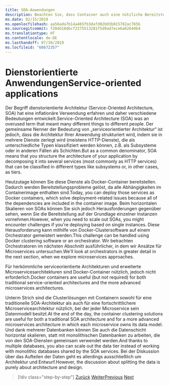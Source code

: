 ```yaml
---
title: SOA-Anwendungen
description: Beachten Sie, dass Container auch eine nützliche Bereitstellungsoption für SOA-Anwendungen sein können.
ms.date: 02/15/2019
ms.openlocfilehash: aa56ada7b14a465fb3dafd02b03b815782ac765b
ms.sourcegitcommit: f20dd18dbcf2275513281f5d9ad7ece6a62644b4
ms.translationtype: HT
ms.contentlocale: de-DE
ms.lasthandoff: 07/30/2019
ms.locfileid: "68672357"
---
```

# <a name="service-oriented-applications"></a><span data-ttu-id="108f2-103">Dienstorientierte Anwendungen</span><span class="sxs-lookup"><span data-stu-id="108f2-103">Service-oriented applications</span></span>

<span data-ttu-id="108f2-104">Der Begriff dienstorientierte Architektur (Service-Oriented Architecture, SOA) hat eine inflationäre Verwendung erfahren und daher verschiedene Bedeutungen entwickelt.</span><span class="sxs-lookup"><span data-stu-id="108f2-104">Service-Oriented Architecture (SOA) was an overused term that meant many different things to different people.</span></span> <span data-ttu-id="108f2-105">Der gemeinsame Nenner der Bedeutung von „serviceorientierter Architektur“ ist jedoch, dass die Architektur Ihrer Anwendung strukturiert wird, indem sie in mehrere Dienste zerlegt wird (meistens HTTP-Dienste), die als unterschiedliche Typen klassifiziert werden können, z.B. als Subsysteme oder in anderen Fällen als Schichten.</span><span class="sxs-lookup"><span data-stu-id="108f2-105">But as a common denominator, SOA means that you structure the architecture of your application by decomposing it into several services (most commonly as HTTP services) that can be classified in different types like subsystems or, in other cases, as tiers.</span></span>

<span data-ttu-id="108f2-106">Heutzutage können Sie diese Dienste als Docker-Container bereitstellen. Dadurch werden Bereitstellungsprobleme gelöst, da alle Abhängigkeiten im Containerimage enthalten sind.</span><span class="sxs-lookup"><span data-stu-id="108f2-106">Today, you can deploy those services as Docker containers, which solve deployment-related issues because all of the dependencies are included in the container image.</span></span> <span data-ttu-id="108f2-107">Beim horizontalen Skalieren von SOAs können Sie sich jedoch Herausforderungen gegenüber sehen, wenn Sie die Bereitstellung auf der Grundlage einzelner Instanzen vornehmen.</span><span class="sxs-lookup"><span data-stu-id="108f2-107">However, when you need to scale out SOAs, you might encounter challenges if you're deploying based on single instances.</span></span> <span data-ttu-id="108f2-108">Diese Herausforderung kann mithilfe von Docker-Clustersoftware auf einem Orchestrator gemeistert werden.</span><span class="sxs-lookup"><span data-stu-id="108f2-108">This challenge can be handled using Docker clustering software or an orchestrator.</span></span> <span data-ttu-id="108f2-109">Wir betrachten Orchestratoren im nächsten Abschnitt ausführlicher, in dem wir Ansätze für Microservices untersuchen.</span><span class="sxs-lookup"><span data-stu-id="108f2-109">We'll look at orchestrators in greater detail in the next section, when we explore microservices approaches.</span></span>

<span data-ttu-id="108f2-110">Für herkömmliche serviceorientierte Architekturen und erweiterte Microservicesarchitekturen sind Docker-Container nützlich, jedoch nicht erforderlich.</span><span class="sxs-lookup"><span data-stu-id="108f2-110">Docker containers are useful (but not required) for both traditional service-oriented architectures and the more advanced microservices architectures.</span></span>

<span data-ttu-id="108f2-111">Unterm Strich sind die Clusterlösungen mit Containern sowohl für eine traditionelle SOA-Architektur als auch für eine fortschrittlichere Microservicearchitektur nützlich, bei der jeder Microservice sein Datenmodell besitzt.</span><span class="sxs-lookup"><span data-stu-id="108f2-111">At the end of the day, the container clustering solutions are useful for both a traditional SOA architecture and for a more advanced microservices architecture in which each microservice owns its data model.</span></span> <span data-ttu-id="108f2-112">Und dank mehrerer Datenbanken können Sie auch die Datenschicht horizontal skalieren, statt mit monolithischen Datenbanken zu arbeiten, die von den SOA-Diensten gemeinsam verwendet werden.</span><span class="sxs-lookup"><span data-stu-id="108f2-112">And thanks to multiple databases, you also can scale out the data tier instead of working with monolithic databases shared by the SOA services.</span></span> <span data-ttu-id="108f2-113">Bei der Diskussion über das Aufteilen der Daten geht es allerdings ausschließlich um Architektur und Entwurf.</span><span class="sxs-lookup"><span data-stu-id="108f2-113">However, the discussion about splitting the data is purely about architecture and design.</span></span>

>[!div class="step-by-step"]
><span data-ttu-id="108f2-114">[Zurück](state-and-data-in-docker-applications.md)
>[Weiter](orchestrate-high-scalability-availability.md)</span><span class="sxs-lookup"><span data-stu-id="108f2-114">[Previous](state-and-data-in-docker-applications.md)
[Next](orchestrate-high-scalability-availability.md)</span></span>
